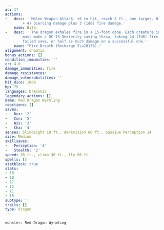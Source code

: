 ```yaml
---
ac: 17
actions:
-   desc: ' Melee Weapon Attack: +6 to hit, reach 5 ft., one target. Hit: 9 (1d10
        + 4) piercing damage plus 3 (1d6) fire damage.'
    name: Bite.
-   desc: ' The dragon exhales fire in a 15-foot cone. Each creature in that area
        must make a DC 13 Dexterity saving throw, taking 24 (7d6) fire damage on a
        failed save, or half as much damage on a successful one.'
    name: "Fire Breath (Recharge 5\u20136)."
alignment: chaotic
bonus_actions: []
condition_immunities: ''
cr: 4.0
damage_immunities: fire
damage_resistances: ''
damage_vulnerabilities: ''
hit_dice: 10d8
hp: 75
languages: Draconic
legendary_actions: []
name: Red Dragon Wyrmling
reactions: []
saves:
-   Dex: '2'
-   Con: '5'
-   Wis: '2'
-   Cha: '4'
senses: blindsight 10 ft., darkvision 60 ft., passive Perception 14
size: Medium
skillsaves:
-   Perception: '4'
-   Stealth: '2'
speed: 30 ft., climb 30 ft., fly 60 ft.
spells: []
statblock: true
stats:
- 19
- 10
- 17
- 12
- 11
- 15
subtype: ''
traits: []
type: dragon
---
```

```statblock
monster: Red Dragon Wyrmling
```